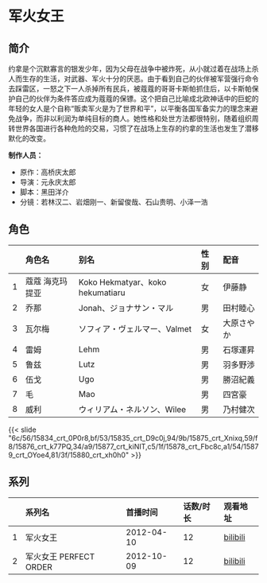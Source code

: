 # 军火女王


## 简介

约拿是个沉默寡言的银发少年，因为父母在战争中被炸死，从小就过着在战场上杀人而生存的生活，对武器、军火十分的厌恶。由于看到自己的伙伴被军营强行命令去踩雷区，一怒之下一人杀掉所有民兵，被蔻蔻的哥哥卡斯帕抓住后，以卡斯帕保护自己的伙伴为条件答应成为蔻蔻的保镖。这个把自己比喻成北欧神话中的巨蛇的年轻的女人是个自称“贩卖军火是为了世界和平”，以平衡各国军备实力的理念来避免战争，而非以利润为单纯目标的商人。她性格和处世方法都很特别，随着组织周转世界各国进行各种危险的交易，习惯了在战场上生存的约拿的生活也发生了潜移默化的改变。

**制作人员：**
- 原作：高桥庆太郎
- 导演：元永庆太郎
- 脚本：黑田洋介
- 分镜：若林汉二、岩畑刚一、新留俊哉、石山贵明、小泽一浩

## 角色

|     |   角色名   |   别名  | 性别 |  配音  |
|:--- |:------  |:----      |:---  |:--   |
| 1 | 蔻蔻 海克玛提亚 | Koko Hekmatyar、koko hekumatiaru | 女 | 伊藤静 |
| 2 | 乔那 | Jonah、ジョナサン・マル | 男 | 田村睦心 |
| 3 | 瓦尔梅 | ソフィア・ヴェルマー、Valmet | 女 | 大原さやか |
| 4 | 雷姆 | Lehm | 男 | 石塚運昇 |
| 5 | 鲁兹 | Lutz | 男 | 羽多野渉 |
| 6 | 伍戈 | Ugo | 男 | 勝沼紀義 |
| 7 | 毛 | Mao | 男 | 四宮豪 |
| 8 | 威利 | ウィリアム・ネルソン、Wilee | 男 | 乃村健次 |

{{< slide "6c/56/15834_crt_0P0r8,bf/53/15835_crt_D9c0j,94/9b/15875_crt_Xnixq,59/f8/15876_crt_k77PQ,34/a9/15877_crt_kiNIT,c5/1f/15878_crt_Fbc8c,a1/54/15879_crt_OYoe4,81/3f/15880_crt_xh0h0" >}}

## 系列

|     |   系列名   |   首播时间  | 话数/时长  | 观看地址 |
|:---  |:------    |:----      |:---       |:---  |
| 1 | 军火女王 | 2012-04-10 | 12 | [bilibili](https://www.bilibili.com/video/BV1Lx411F7Ut/)  |
| 2 | 军火女王 PERFECT ORDER | 2012-10-09 | 12 | [bilibili](https://www.bilibili.com/video/BV1Hb411r7AC)  |



